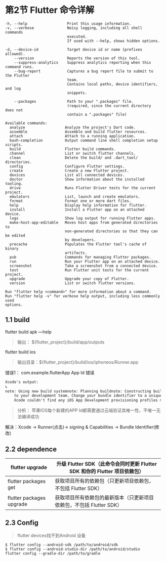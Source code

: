 # 第2节 Flutter 命令详解



```shell
-h, --help                  Print this usage information.
-v, --verbose               Noisy logging, including all shell commands
                            executed.
                            If used with --help, shows hidden options.

-d, --device-id             Target device id or name (prefixes allowed).
    --version               Reports the version of this tool.
    --suppress-analytics    Suppress analytics reporting when this command runs.
    --bug-report            Captures a bug report file to submit to the Flutter
                            team.
                            Contains local paths, device identifiers, and log
                            snippets.

    --packages              Path to your ".packages" file.
                            (required, since the current directory does not
                            contain a ".packages" file)

Available commands:
  analyze                  Analyze the project's Dart code.
  assemble                 Assemble and build flutter resources.
  attach                   Attach to a running application.
  bash-completion          Output command line shell completion setup scripts.
  build                    Flutter build commands.
  channel                  List or switch flutter channels.
  clean                    Delete the build/ and .dart_tool/ directories.
  config                   Configure Flutter settings.
  create                   Create a new Flutter project.
  devices                  List all connected devices.
  doctor                   Show information about the installed tooling.
  drive                    Runs Flutter Driver tests for the current project.
  emulators                List, launch and create emulators.
  format                   Format one or more dart files.
  help                     Display help information for flutter.
  install                  Install a Flutter app on an attached device.
  logs                     Show log output for running Flutter apps.
  make-host-app-editable   Moves host apps from generated directories to
                           non-generated directories so that they can be edited
                           by developers.
  precache                 Populates the Flutter tool's cache of binary
                           artifacts.
  pub                      Commands for managing Flutter packages.
  run                      Run your Flutter app on an attached device.
  screenshot               Take a screenshot from a connected device.
  test                     Run Flutter unit tests for the current project.
  upgrade                  Upgrade your copy of Flutter.
  version                  List or switch flutter versions.

Run "flutter help <command>" for more information about a command.
Run "flutter help -v" for verbose help output, including less commonly used
options.
```



## 1.1 build

flutter build apk —help 

> 输出： ${flutter_project}/build/app/outputs

flutter build ios 

> 输出目录：${flutter_project}/build/ios/iphoneos/Runner.app

错误1： com.example.flutterApp  App Id 错误

```xml
Xcode's output:
↳
note: Using new build systemnote: Planning buildnote: Constructing build descriptionerror: Failed to register bundle identifier. The app identifier "com.example.flutterApp" cannot be registered
    to your development team. Change your bundle identifier to a unique string to try again. (in target 'Runner' from project 'Runner')error: No profiles for 'com.example.flutterApp' were found:
    Xcode couldn't find any iOS App Development provisioning profiles matching 'com.example.flutterApp'. (in target 'Runner' from project 'Runner')

```

> 分析： 苹果IOS每个新建的APP Id都需要通过云端验证其唯一性，不唯一无法编译成功

解决：Xcode -> Runner(点击)-> signing & Capabilities -> Bundle Identifier(修改)

## 2.2 dependence

| flutter upgrade          | 升级 Flutter SDK（此命令会同时更新 Flutter SDK 和你的 Flutter 项目依赖包） |
| ------------------------ | ------------------------------------------------------------ |
| flutter packages get     | 获取项目所有的依赖包（只更新项目依赖包，不包括 Flutter SDK） |
| flutter packages upgrade | 获取项目所有依赖包的最新版本（只更新项目依赖包，不包括 Flutter SDK） |

## 2.3 Config 

> flutter devices找不到Android 设备

```
$ flutter config --android-sdk /path/to/android/sdk
$ flutter config --android-studio-dir /path/to/android/studio
flutter config --gradle-dir /path/to/gradle
```